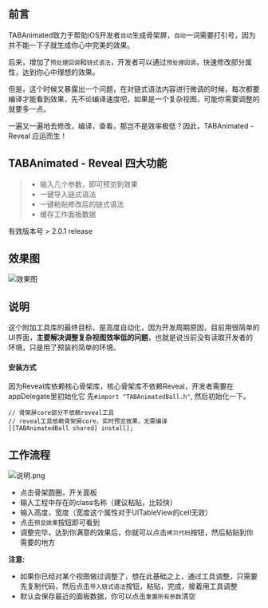 ## 前言
 TABAnimated致力于帮助iOS开发者`自动`生成骨架屏，`自动`一词需要打引号，因为并不能一下子就生成你心中完美的效果。

 后来，增加了`预处理回调`和`链式语法`，开发者可以通过`预处理回调`，快速修改部分属性，达到你心中理想的效果。

但是，这个时候又暴露出一个问题，在对链式语法内容进行微调的时候，每次都要编译才能看到效果，先不论编译速度吧，如果是一个复杂视图，可能你需要调整的就要多一点。

一遍又一遍地去修改，编译，查看，那岂不是效率极低？因此，TABAnimated - Reveal 应运而生！

## TABAnimated - Reveal 四大功能
> + 输入几个参数，即可预览到效果
> + 一键导入链式语法
> + 一键粘贴修改后的链式语法
> + 缓存工作面板数据

有效版本号 > 2.0.1 release

## 效果图

![效果图](https://upload-images.jianshu.io/upload_images/5632003-597b6060d94f46dd.gif?imageMogr2/auto-orient/strip)

## 说明
这个附加工具库的最终目标，是高度自动化，因为开发周期原因，目前用很简单的UI界面，**主要解决调整复杂视图效率低的问题**，也就是说当前没有读取开发者的环境，只是用了预装的简单的环境。

#### 安装方式
因为Reveal库依赖核心骨架库，核心骨架库不依赖Reveal，开发者需要在appDelegate里初始化它
先`#import "TABAnimatedBall.h"`, 然后初始化一下。
```
// 骨架屏core部分不依赖reveal工具
// reveal工具依赖骨架屏core，实时预览效果，无需编译
[[TABAnimatedBall shared] install];
```

## 工作流程

![说明.png](https://upload-images.jianshu.io/upload_images/5632003-82998d1c687c7a13.png?imageMogr2/auto-orient/strip%7CimageView2/3/w/300)

- 点击骨架圆圈，开关面板
- 输入工程中存在的class名称（建议粘贴，比较快）
- 输入高度，宽度（宽度这个属性对于UITableView的cell无效）
- 点击`预览效果`按钮即可看到
- 调整完毕，达到你满意的效果后，你就可以点击`拷贝代码`按钮，然后粘贴到你需要的地方

**注意:**

- 如果你已经对某个视图做过调整了，想在此基础之上，通过工具调整，只需要先复制代码，然后点击`导入链式语法`按钮，粘贴，完成，接着用工具调整
- 默认会保存最近的面板数据，你可以点击`重置所有参数`清空
